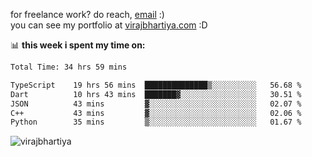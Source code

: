 for freelance work? do reach, [email](mailto:vlbhartiya@gmail.com) :)<br/>
you can see my portfolio at [virajbhartiya.com](https://virajbhartiya.com) :D

📊 **this week i spent my time on:**

<!--START_SECTION:waka-->

```txt
Total Time: 34 hrs 59 mins

TypeScript    19 hrs 56 mins  ██████████████▒░░░░░░░░░░   56.68 %
Dart          10 hrs 43 mins  ███████▓░░░░░░░░░░░░░░░░░   30.51 %
JSON          43 mins         ▓░░░░░░░░░░░░░░░░░░░░░░░░   02.07 %
C++           43 mins         ▓░░░░░░░░░░░░░░░░░░░░░░░░   02.06 %
Python        35 mins         ▒░░░░░░░░░░░░░░░░░░░░░░░░   01.67 %
```

<!--END_SECTION:waka-->

<p align="left"> <img src="https://komarev.com/ghpvc/?username=virajbhartiya&color=blue" alt="virajbhartiya" /> </p>

